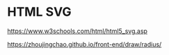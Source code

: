 # HTML SVG

https://www.w3schools.com/html/html5_svg.asp

https://zhoujingchao.github.io/front-end/draw/radius/
